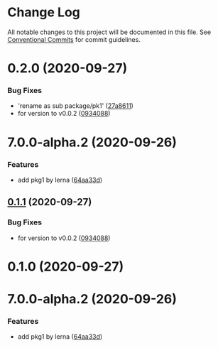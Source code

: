 # Change Log

All notable changes to this project will be documented in this file.
See [Conventional Commits](https://conventionalcommits.org) for commit guidelines.

# 0.2.0 (2020-09-27)

### Bug Fixes

- 'rename as sub package/pk1' ([27a8611](https://github.com/zhangaz1/lerna-release-changelog-demo/commit/27a8611f9c62589189febad7dedf23100e9b01bc))
- for version to v0.0.2 ([0934088](https://github.com/zhangaz1/lerna-release-changelog-demo/commit/0934088e5095cb9ab7405efab089763635cbb591))

# 7.0.0-alpha.2 (2020-09-26)

### Features

- add pkg1 by lerna ([64aa33d](https://github.com/zhangaz1/lerna-release-changelog-demo/commit/64aa33d917708b727fd3060e17c1f7d21e0a6765))

## [0.1.1](https://github.com/zhangaz1/lerna-release-changelog-demo/compare/pkg1@0.1.0...pkg1@0.1.1) (2020-09-27)

### Bug Fixes

- for version to v0.0.2 ([0934088](https://github.com/zhangaz1/lerna-release-changelog-demo/commit/0934088e5095cb9ab7405efab089763635cbb591))

# 0.1.0 (2020-09-27)

# 7.0.0-alpha.2 (2020-09-26)

### Features

- add pkg1 by lerna ([64aa33d](https://github.com/zhangaz1/lerna-release-changelog-demo/commit/64aa33d917708b727fd3060e17c1f7d21e0a6765))

